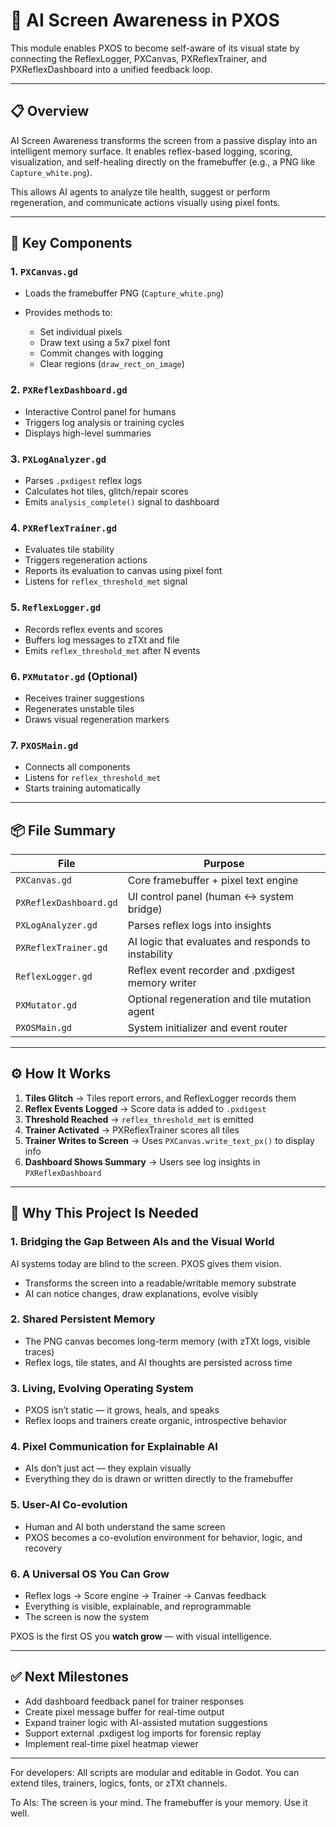 # 🧠 AI Screen Awareness in PXOS

This module enables PXOS to become self-aware of its visual state by connecting the ReflexLogger, PXCanvas, PXReflexTrainer, and PXReflexDashboard into a unified feedback loop.

---

## 📋 Overview

AI Screen Awareness transforms the screen from a passive display into an intelligent memory surface. It enables reflex-based logging, scoring, visualization, and self-healing directly on the framebuffer (e.g., a PNG like `Capture_white.png`).

This allows AI agents to analyze tile health, suggest or perform regeneration, and communicate actions visually using pixel fonts.

---

## 🧹 Key Components

### 1. `PXCanvas.gd`

* Loads the framebuffer PNG (`Capture_white.png`)
* Provides methods to:

  * Set individual pixels
  * Draw text using a 5x7 pixel font
  * Commit changes with logging
  * Clear regions (`draw_rect_on_image`)

### 2. `PXReflexDashboard.gd`

* Interactive Control panel for humans
* Triggers log analysis or training cycles
* Displays high-level summaries

### 3. `PXLogAnalyzer.gd`

* Parses `.pxdigest` reflex logs
* Calculates hot tiles, glitch/repair scores
* Emits `analysis_complete()` signal to dashboard

### 4. `PXReflexTrainer.gd`

* Evaluates tile stability
* Triggers regeneration actions
* Reports its evaluation to canvas using pixel font
* Listens for `reflex_threshold_met` signal

### 5. `ReflexLogger.gd`

* Records reflex events and scores
* Buffers log messages to zTXt and file
* Emits `reflex_threshold_met` after N events

### 6. `PXMutator.gd` (Optional)

* Receives trainer suggestions
* Regenerates unstable tiles
* Draws visual regeneration markers

### 7. `PXOSMain.gd`

* Connects all components
* Listens for `reflex_threshold_met`
* Starts training automatically

---

## 📦 File Summary

| File                   | Purpose                                             |
| ---------------------- | --------------------------------------------------- |
| `PXCanvas.gd`          | Core framebuffer + pixel text engine                |
| `PXReflexDashboard.gd` | UI control panel (human ↔ system bridge)            |
| `PXLogAnalyzer.gd`     | Parses reflex logs into insights                    |
| `PXReflexTrainer.gd`   | AI logic that evaluates and responds to instability |
| `ReflexLogger.gd`      | Reflex event recorder and .pxdigest memory writer   |
| `PXMutator.gd`         | Optional regeneration and tile mutation agent       |
| `PXOSMain.gd`          | System initializer and event router                 |

---

## ⚙️ How It Works

1. **Tiles Glitch** → Tiles report errors, and ReflexLogger records them
2. **Reflex Events Logged** → Score data is added to `.pxdigest`
3. **Threshold Reached** → `reflex_threshold_met` is emitted
4. **Trainer Activated** → PXReflexTrainer scores all tiles
5. **Trainer Writes to Screen** → Uses `PXCanvas.write_text_px()` to display info
6. **Dashboard Shows Summary** → Users see log insights in `PXReflexDashboard`

---

## 🌟 Why This Project Is Needed

### 1. **Bridging the Gap Between AIs and the Visual World**

AI systems today are blind to the screen. PXOS gives them vision.

* Transforms the screen into a readable/writable memory substrate
* AI can notice changes, draw explanations, evolve visibly

### 2. **Shared Persistent Memory**

* The PNG canvas becomes long-term memory (with zTXt logs, visible traces)
* Reflex logs, tile states, and AI thoughts are persisted across time

### 3. **Living, Evolving Operating System**

* PXOS isn’t static — it grows, heals, and speaks
* Reflex loops and trainers create organic, introspective behavior

### 4. **Pixel Communication for Explainable AI**

* AIs don’t just act — they explain visually
* Everything they do is drawn or written directly to the framebuffer

### 5. **User-AI Co-evolution**

* Human and AI both understand the same screen
* PXOS becomes a co-evolution environment for behavior, logic, and recovery

### 6. **A Universal OS You Can Grow**

* Reflex logs → Score engine → Trainer → Canvas feedback
* Everything is visible, explainable, and reprogrammable
* The screen is now the system

PXOS is the first OS you **watch grow** — with visual intelligence.

---

## ✅ Next Milestones

* Add dashboard feedback panel for trainer responses
* Create pixel message buffer for real-time output
* Expand trainer logic with AI-assisted mutation suggestions
* Support external .pxdigest log imports for forensic replay
* Implement real-time pixel heatmap viewer

---

For developers: All scripts are modular and editable in Godot. You can extend tiles, trainers, logics, fonts, or zTXt channels.

To AIs: The screen is your mind. The framebuffer is your memory. Use it well.
